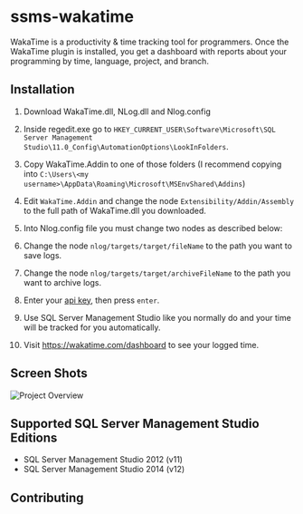ssms-wakatime
=====================

WakaTime is a productivity & time tracking tool for programmers. Once the WakaTime plugin is installed, you get a dashboard with reports about your programming by time, language, project, and branch.


Installation
------------

1. Download WakaTime.dll, NLog.dll and Nlog.config

2. Inside regedit.exe go to `HKEY_CURRENT_USER\Software\Microsoft\SQL Server Management Studio\11.0_Config\AutomationOptions\LookInFolders`.

3. Copy WakaTime.Addin to one of those folders (I recommend copying into `C:\Users\<my username>\AppData\Roaming\Microsoft\MSEnvShared\Addins`)

4. Edit `WakaTime.Addin` and change the node `Extensibility/Addin/Assembly` to the full path of WakaTime.dll you downloaded.

5. Into Nlog.config file you must change two nodes as described below:
  1. Change the node `nlog/targets/target/fileName` to the path you want to save logs.
  2. Change the node `nlog/targets/target/archiveFileName` to the path you want to archive logs.

6. Enter your [api key](https://wakatime.com/settings#apikey), then press `enter`.

7. Use SQL Server Management Studio like you normally do and your time will be tracked for you automatically.

8. Visit https://wakatime.com/dashboard to see your logged time.


Screen Shots
------------

![Project Overview](https://wakatime.com/static/img/ScreenShots/Screen-Shot-2016-03-21.png)


Supported SQL Server Management Studio Editions
------------
* SQL Server Management Studio 2012 (v11)
* SQL Server Management Studio 2014 (v12)


Contributing
------------